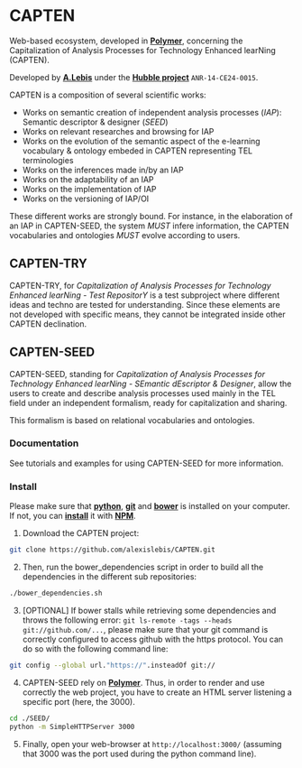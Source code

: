 # CAPTEN

Web-based ecosystem, developed in **[Polymer](https://www.polymer-project.org/1.0/)**, concerning the Capitalization of Analysis Processes for Technology Enhanced learNing (CAPTEN).

Developed by **[A.Lebis](http://liris.cnrs.fr/~alebis)** under the **[Hubble project](http://hubblelearn.imag.fr/?lang=fr)** `ANR-14-CE24-0015`.


CAPTEN is a composition of several scientific works:

- Works on semantic creation of independent analysis processes (*IAP*): Semantic descriptor & designer (*SEED*)
- Works on relevant researches and browsing for IAP
- Works on the evolution of the semantic aspect of the e-learning vocabulary & ontology embeded in CAPTEN representing TEL terminologies
- Works on the inferences made in/by an IAP
- Works on the adaptability of an IAP
- Works on the implementation of IAP
- Works on the versioning of IAP/OI

These different works are strongly bound. For instance, in the elaboration of an IAP in CAPTEN-SEED, the system *MUST* infere information, the CAPTEN vocabularies and ontologies *MUST* evolve according to users.

## CAPTEN-TRY
CAPTEN-TRY, for *Capitalization of Analysis Processes for Technology Enhanced learNing - Test RepositorY* is a test subproject where different ideas and techno are tested for understanding. Since these elements are not developed with specific means, they cannot be integrated inside other CAPTEN declination.

## CAPTEN-SEED

CAPTEN-SEED, standing for *Capitalization of Analysis Processes for Technology Enhanced learNing - SEmantic dEscriptor & Designer*, allow the users to create and describe analysis processes used mainly in the TEL field under an independent formalism, ready for capitalization and sharing.

This formalism is based on relational vocabularies and ontologies.

### Documentation
See tutorials and examples for using CAPTEN-SEED for more information.

### Install
Please make sure that **[python](https://www.python.org/)**, **[git](https://git-scm.com/)** and **[bower](https://bower.io/)** is installed on your computer. If not, you can **[install](https://www.npmjs.com/package/bower)** it with **[NPM](https://www.npmjs.com/)**.


1. Download the CAPTEN project:

  ```bash
  git clone https://github.com/alexislebis/CAPTEN.git
  ```

2. Then, run the bower_dependencies script in order to build all the dependencies in the different sub repositories:

  ```bash
  ./bower_dependencies.sh
  ```  

3. [OPTIONAL] If bower stalls while retrieving some dependencies and throws the following error:
`git ls-remote -tags --heads git://github.com/...`, please make sure that your git command is correctly configured to access github with the https protocol. You can do so with the following command line:

  ```bash
  git config --global url."https://".insteadOf git://
  ```

4. CAPTEN-SEED rely on **[Polymer](https://www.polymer-project.org/1.0/)**. Thus, in order to render and use correctly the web project, you have to create an HTML server listening a specific port (here, the 3000).

  ```bash
  cd ./SEED/
  python -m SimpleHTTPServer 3000
  ```  

5. Finally, open your web-browser at `http://localhost:3000/` (assuming that 3000 was the port used during the python command line).
